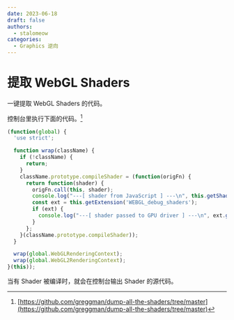 ```yaml
---
date: 2023-06-18
draft: false
authors:
  - stalomeow
categories:
  - Graphics 逆向
---
```


# 提取 WebGL Shaders

一键提取 WebGL Shaders 的代码。

<!-- more -->

控制台里执行下面的代码。[^1]

``` js
(function(global) {
  'use strict';

  function wrap(className) {
    if (!className) {
      return;
    }
    className.prototype.compileShader = (function(origFn) {
      return function(shader) {
        origFn.call(this, shader);
        console.log("---[ shader from JavaScript ] ---\n", this.getShaderSource(shader));
        const ext = this.getExtension('WEBGL_debug_shaders');
        if (ext) {
          console.log("---[ shader passed to GPU driver ] ---\n", ext.getTranslatedShaderSource(shader));
        }
      };
    }(className.prototype.compileShader));
  }

  wrap(global.WebGLRenderingContext);
  wrap(global.WebGL2RenderingContext);
}(this));
```

当有 Shader 被编译时，就会在控制台输出 Shader 的源代码。

[^1]: [https://github.com/greggman/dump-all-the-shaders/tree/master](https://github.com/greggman/dump-all-the-shaders/tree/master)
